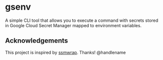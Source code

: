 # gsenv
A simple CLI tool that allows you to execute a command with secrets stored in Google Cloud Secret Manager mapped to environment variables.

## Acknowledgements

This project is inspired by [ssmwrap](https://github.com/handlename/ssmwrap).  Thanks! @handlename
